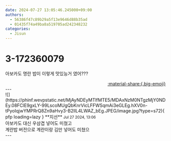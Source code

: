 ```yaml
---
date: 2024-07-27 13:05:46.245000+09:00
authors:
  - 56386f47c89b29a5f13e9646d88b35ad
  - 01435f74a49ba8a519705ad242348232
categories:
  - Jisun
---
```


# 3-172360079

<div class="post-container" markdown="1">
<div class="content-container md-sidebar__scrollwrap" markdown="1">

아보카도 명란 밥이 이렇게 맛있능거 였어???

</div>
</div>

<div style="text-align: right;" markdown="1">
<a href="https://weverse.io/fromis9/fanpost/3-172360079" style="text-align: right;">:material-share:{.big-emoji}</a>
</div>
---

<div class="comments-container md-sidebar__scrollwrap" markdown="1">
<div class="comment" markdown="1">
<div class='id-container' markdown="1">
![](https://phinf.wevpstatic.net/MjAyNDEyMTlfMTE5/MDAxNzM0NTgzMjY0NDEy.08FClE9gxLY-99LscoMUgQbKnrVicLFFWSqmAi3eGLEg.hXV0n-tPyoIqjwYMPRrQ8Zn9aHvy3-B2llL4LWAZ_bEg.JPEG/image.jpg?type=s72){ pfp loading=lazy }
**<span class="artist">지선</span>** <small>Jul 27 2024, 13:06</small><br>
</div>
<div class='comment-body' markdown="1">
아보카도 대신 우삼겹 넣어도 미쳤고<br>계란밥 버전으로 계란이랑 김만 넣어도 미쳤으
</div>
</div>
</div>
---
